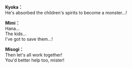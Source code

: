 # 

  
**Kyoka：**  
He's absorbed the children's spirits to become a monster...!  
  
**Mimi：**  
Hana...  
 The kids...  
I've got to save them...!  
  
**Misogi：**  
Then let's all work together!  
You'd better help too, mister!  
